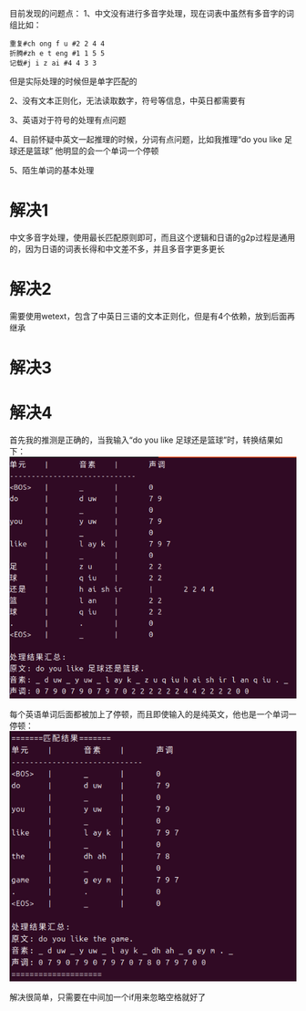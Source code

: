 目前发现的问题点：
1、中文没有进行多音字处理，现在词表中虽然有多音字的词组比如：
```
重复#ch ong f u #2 2 4 4 
折腾#zh e t eng #1 1 5 5 
记载#j i z ai #4 4 3 3 
```
但是实际处理的时候但是单字匹配的

2、没有文本正则化，无法读取数字，符号等信息，中英日都需要有

3、英语对于符号的处理有点问题

4、目前怀疑中英文一起推理的时候，分词有点问题，比如我推理“do you like 足球还是篮球”  他明显的会一个单词一个停顿

5、陌生单词的基本处理




# 解决1
中文多音字处理，使用最长匹配原则即可，而且这个逻辑和日语的g2p过程是通用的，因为日语的词表长得和中文差不多，并且多音字更多更长



# 解决2
需要使用wetext，包含了中英日三语的文本正则化，但是有4个依赖，放到后面再继承


# 解决3


# 解决4
首先我的推测是正确的，当我输入“do you like 足球还是篮球”时，转换结果如下：
![](../file/Pasted%20image%2020250430092845.png)

每个英语单词后面都被加上了停顿，而且即使输入的是纯英文，他也是一个单词一停顿：
![](../file/Pasted%20image%2020250430093010.png)

解决很简单，只需要在中间加一个if用来忽略空格就好了



